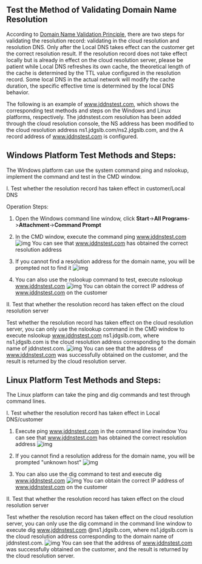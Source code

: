 ## **Test the Method of Validating Domain Name Resolution**

According to [Domain Name Validation Principle](https://github.com/jdcloudcom/cn/blob/edit/documentation/Domain-Name-%26-License/JD-Cloud-DNS/FAQ/Domain-Effect.md), there are two steps for validating the resolution record: validating in the cloud resolution and  resolution DNS. Only after the Local DNS takes effect can the customer get the correct resolution result. If the resolution record does not take effect locally but is already in effect on the cloud resolution server, please be patient while Local DNS refreshes its own cache, the theoretical length of the cache is determined by the TTL value configured in the resolution record. Some local DNS in the actual network will modify the cache duration, the specific effective time is determined by the local DNS behavior.

The following is an example of www.jddnstest.com, which shows the corresponding test methods and steps on the Windows and Linux platforms, respectively. The jddnstest.com resolution has been added through the cloud resolution console, the NS address has been modified to the cloud resolution address ns1.jdgslb.com/ns2.jdgslb.com, and the A record address of www.jddnstest.com is configured.

## **Windows Platform Test Methods and Steps:**

The Windows platform can use the system command ping and nslookup, implement the command and test in the CMD window.

I. Test whether the resolution record has taken effect in customer/Local DNS

Operation Steps:

1. Open the Windows command line window, click **Start**->**All Programs**->**Attachment**->**Command Prompt**

2. In the CMD window, execute the command ping www.jddnstest.com
![img](https://github.com/jdcloudcom/cn/blob/edit/image/dns-img/test-name-1.png)
You can see that www.jddnstest.com has obtained the correct resolution address

3. If you cannot find a resolution address for the domain name, you will be prompted not to find it
![img](https://github.com/jdcloudcom/cn/blob/edit/image/dns-img/test-name-2.png)

4. You can also use the nslookup command to test, execute nslookup www.jddnstest.com
![img](https://github.com/jdcloudcom/cn/blob/edit/image/dns-img/test-name-3.png)
You can obtain the correct IP address of www.jddnstest.com on the customer

II. Test that whether the resolution record has taken effect on the cloud resolution server

Test whether the resolution record has taken effect on the cloud resolution server, you can only use the nslookup command in the CMD window to execute nslookup www.jddnstest.com ns1.jdgslb.com, where ns1.jdgslb.com is the cloud resolution address corresponding to the domain name of jddnstest.com.
![img](https://github.com/jdcloudcom/cn/blob/edit/image/dns-img/test-name-4.png)
You can see that the address of www.jddnstest.com was successfully obtained on the customer, and the result is returned by the cloud resolution server.

## **Linux Platform Test Methods and Steps:**

The Linux platform can take the ping and dig commands and test through command lines.

I. Test whether the resolution record has taken effect in Local DNS/customer

1. Execute ping www.jddnstest.com in the command line inwindow
You can see that www.jddnstest.com has obtained the correct resolution address
![img](https://github.com/jdcloudcom/cn/blob/edit/image/dns-img/test-name-5.png)

2. If you cannot find a resolution address for the domain name, you will be prompted "unknown host"
![img](https://github.com/jdcloudcom/cn/blob/edit/image/dns-img/test-name-6.png)
3. You can also use the dig command to test and execute dig www.jddnstest.com
![img](https://github.com/jdcloudcom/cn/blob/edit/image/dns-img/test-name-7.png)
You can obtain the correct IP address of www.jddnstest.com on the customer

II. Test that whether the resolution record has taken effect on the cloud resolution server

Test whether the resolution record has taken effect on the cloud resolution server, you can only use the dig command in the command line window to execute dig www.jddnstest.com @ns1.jdgslb.com, where ns1.jdgslb.com is the cloud resolution address corresponding to the domain name of jddnstest.com.
![img](https://github.com/jdcloudcom/cn/blob/edit/image/dns-img/test-name-8.png)
You can see that the address of www.jddnstest.com was successfully obtained on the customer, and the result is returned by the cloud resolution server.
